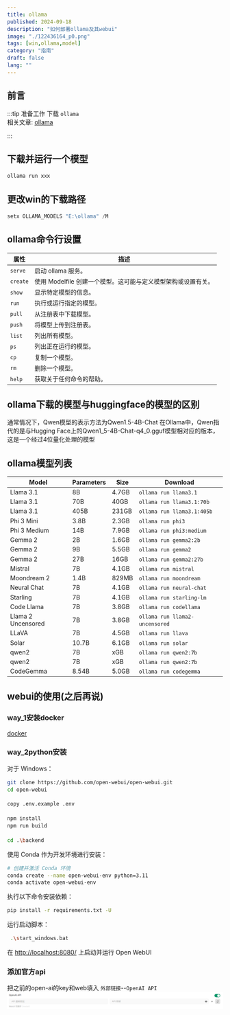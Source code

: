 ```yaml
---
title: ollama
published: 2024-09-18
description: "如何部署ollama及其webui"
image: "./122436164_p0.png"
tags: [win,ollama,model]
category: "指南"
draft: false
lang: ""
---
```


## 前言

:::tip
准备工作 下载 `ollama`\
相关文章:  [ollama](https://github.com/ollama/ollama?tab=readme-ov-file)

:::

##  下载并运行一个模型
```python 
ollama run xxx
```

##  更改win的下载路径
```python 
setx OLLAMA_MODELS "E:\ollama" /M
```

##  ollama命令行设置

| 属性          | 描述                                                                                                                                                               |
| ------------- | ------------------------------------------------------------------------------------------------------------------------------------------------------------------ |
| `serve`     | 启动 ollama 服务。                                                                      |
| `create`    | 使用 Modelfile 创建一个模型。这可能与定义模型架构或设置有关。                            |
| `show`      | 显示特定模型的信息。                                                                    |
| `run`       | 执行或运行指定的模型。                                                                  |
| `pull`      | 从注册表中下载模型。                                                                    |
| `push`      | 将模型上传到注册表。                                                                    |
| `list`      | 列出所有模型。                                                                          |
| `ps`        | 列出正在运行的模型。                                                                    |
| `cp`        | 复制一个模型。                                                                          |
| `rm`        | 删除一个模型。                                                                          |
| `help`      | 获取关于任何命令的帮助。                                                                |


##  ollama下载的模型与huggingface的模型的区别
通常情况下，Qwen模型的表示方法为Qwen1.5-4B-Chat
在Ollama中，Qwen指代的是与Hugging Face上的Qwen1_5-4B-Chat-q4_0.gguf模型相对应的版本，这是一个经过4位量化处理的模型



##  ollama模型列表
| Model                | Parameters | Size  | Download                       |
|----------------------|------------|-------|---------------------------------|
| Llama 3.1            | 8B         | 4.7GB | `ollama run llama3.1`           |
| Llama 3.1            | 70B        | 40GB  | `ollama run llama3.1:70b`       |
| Llama 3.1            | 405B       | 231GB | `ollama run llama3.1:405b`      |
| Phi 3 Mini           | 3.8B       | 2.3GB | `ollama run phi3`               |
| Phi 3 Medium         | 14B        | 7.9GB | `ollama run phi3:medium`        |
| Gemma 2              | 2B         | 1.6GB | `ollama run gemma2:2b`          |
| Gemma 2              | 9B         | 5.5GB | `ollama run gemma2`             |
| Gemma 2              | 27B        | 16GB  | `ollama run gemma2:27b`         |
| Mistral              | 7B         | 4.1GB | `ollama run mistral`            |
| Moondream 2          | 1.4B       | 829MB | `ollama run moondream`          |
| Neural Chat          | 7B         | 4.1GB | `ollama run neural-chat`        |
| Starling             | 7B         | 4.1GB | `ollama run starling-lm`        |
| Code Llama           | 7B         | 3.8GB | `ollama run codellama`          |
| Llama 2 Uncensored   | 7B         | 3.8GB | `ollama run llama2-uncensored`  |
| LLaVA                | 7B         | 4.5GB | `ollama run llava`              |
| Solar                | 10.7B      | 6.1GB | `ollama run solar`              |
| qwen2                | 7B         | xGB   | `ollama run qwen2:7b`           |
| qwen2                | 7B         | xGB   | `ollama run qwen2:7b`           |
| CodeGemma            | 8.54B      | 5.0GB | `ollama run codegemma `         |
##  webui的使用(之后再说)

### way_1安装docker
[docker](https://desktop.docker.com/win/stable/amd64/Docker%20Desktop%20Installer.exe)


### way_2python安装

对于 Windows：

```bash
git clone https://github.com/open-webui/open-webui.git
cd open-webui

copy .env.example .env

npm install
npm run build

cd .\backend
```

使用 Conda 作为开发环境进行安装：

```bash
# 创建并激活 Conda 环境
conda create --name open-webui-env python=3.11
conda activate open-webui-env
```

执行以下命令安装依赖：

```bash
pip install -r requirements.txt -U
```

运行启动脚本：

```bash
 .\start_windows.bat
```

在 [http://localhost:8080/](http://localhost:8080/) 上启动并运行 Open WebUI 

### 添加官方api
把之前的open-ai的key和web填入 `外部链接`--`OpenAI API`
![Ollama 部署图片](./1726639563236.jpg)

